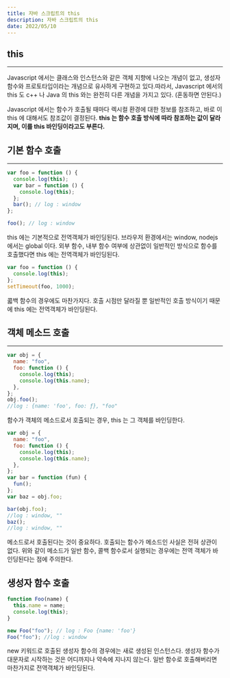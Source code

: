 ```yaml
---
title: 자바 스크립트의 this
description: 자바 스크립트의 this
date: 2022/05/10
---
```


## this

---

Javascript 에서는 클래스와 인스턴스와 같은 객체 지향에 나오는 개념이 없고, 생성자 함수와 프로토타입이라는 개념으로 유사하게 구현하고 있다.따라서, Javascript 에서의 this 도 c++ 나 Java 의 this 와는 완전히 다른 개념을 가지고 있다. (혼동하면 안된다.)

Javascript 에서는 함수가 호출될 때마다 렉시컬 환경에 대한 정보를 참조하고, 바로 이 this 에 대해서도 참조값이 결정된다. **this 는 함수 호출 방식에 따라 참조하는 값이 달라지며, 이를 this 바인딩이라고도 부른다.**

## 기본 함수 호출

---

```js
var foo = function () {
  console.log(this);
  var bar = function () {
    console.log(this);
  };
  bar(); // log : window
};

foo(); // log : window
```

this 에는 기본적으로 전역객체가 바인딩된다. 브라우저 환경에서는 window, nodejs 에서는 global 이다.
외부 함수, 내부 함수 여부에 상관없이 일반적인 방식으로 함수를 호출했다면 this 에는 전역객체가 바인딩된다.

```js
var foo = function () {
  console.log(this);
};
setTimeout(foo, 1000);
```

콟백 함수의 경우에도 마찬가지다. 호출 시점만 달라질 뿐 일반적인 호출 방식이기 때문에 this 에는 전역객체가 바인딩된다.

## 객체 메소드 호출

---

```js
var obj = {
  name: "foo",
  foo: function () {
    console.log(this);
    console.log(this.name);
  },
};
obj.foo();
//log : {name: 'foo', foo: ƒ}, "foo"
```

함수가 객체의 메소드로서 호출되는 경우, this 는 그 객체를 바인딩한다.

```js
var obj = {
  name: "foo",
  foo: function () {
    console.log(this);
    console.log(this.name);
  },
};
var bar = function (fun) {
  fun();
};
var baz = obj.foo;

bar(obj.foo);
//log : window, ""
baz();
//log : window, ""
```

메소드로서 호출된다는 것이 중요하다. 호출되는 함수가 메소드인 사실은 전혀 상관이 없다.
위와 같이 메소드가 일반 함수, 콜백 함수로서 실행되는 경우에는 전역 객체가 바인딩된다는 점에 주의한다.

## 생성자 함수 호출

```js
function Foo(name) {
  this.name = name;
  console.log(this);
}

new Foo("foo"); // log : Foo {name: 'foo'}
Foo("foo"); //log : window
```

new 키워드로 호출된 생성자 함수의 경우에는 새로 생성된 인스턴스다.
생성자 함수가 대문자로 시작하는 것은 어디까지나 약속에 지나지 않는다. 일반 함수로 호출해버리면 마찬가지로 전역객체가 바인딩된다.
